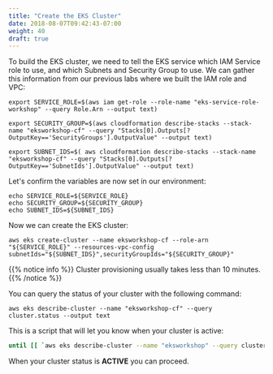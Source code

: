```yaml
---
title: "Create the EKS Cluster"
date: 2018-08-07T09:42:43-07:00
weight: 40
draft: true
---
```


To build the EKS cluster, we need to tell the EKS service which IAM Service role
to use, and which Subnets and Security Group to use. We can gather this information
from our previous labs where we built the IAM role and VPC:

```
export SERVICE_ROLE=$(aws iam get-role --role-name "eks-service-role-workshop" --query Role.Arn --output text)

export SECURITY_GROUP=$(aws cloudformation describe-stacks --stack-name "eksworkshop-cf" --query "Stacks[0].Outputs[?OutputKey=='SecurityGroups'].OutputValue" --output text)

export SUBNET_IDS=$( aws cloudformation describe-stacks --stack-name "eksworkshop-cf" --query "Stacks[0].Outputs[?OutputKey=='SubnetIds'].OutputValue" --output text)
```

Let's confirm the variables are now set in our environment:
```
echo SERVICE_ROLE=${SERVICE_ROLE}
echo SECURITY_GROUP=${SECURITY_GROUP}
echo SUBNET_IDS=${SUBNET_IDS}
```

Now we can create the EKS cluster:
```
aws eks create-cluster --name eksworkshop-cf --role-arn "${SERVICE_ROLE}" --resources-vpc-config subnetIds="${SUBNET_IDS}",securityGroupIds="${SECURITY_GROUP}"
```
{{% notice info %}}
Cluster provisioning usually takes less than 10 minutes.
{{% /notice %}}

You can query the status of your cluster with the following command:
```
aws eks describe-cluster --name "eksworkshop-cf" --query cluster.status --output text
```

This is a script that will let you know when your cluster is active:
```bash
until [[ `aws eks describe-cluster --name "eksworkshop" --query cluster.status --output text` == "ACTIVE" ]]; do  echo "Your cluster is NOT in a state of ACTIVE at `date`";   sleep 30; done && echo "Your cluster is now active at `date` - Please proceed"
```

When your cluster status is **ACTIVE** you can proceed.
